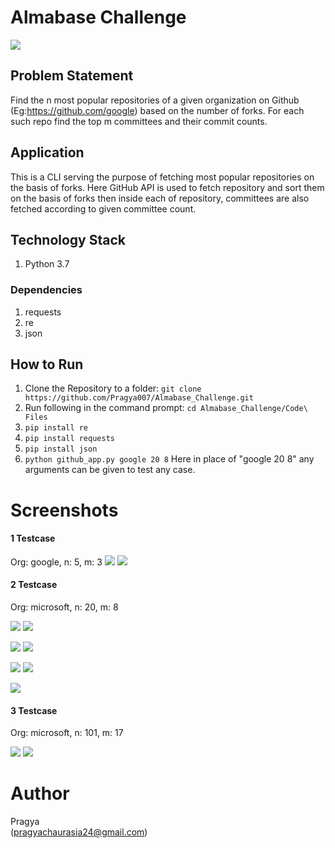 # Almabase Challenge
![](https://github.com/Pragya007/Almabase_Challenge/blob/main/Screenshots/logo.jpg)

## Problem Statement
Find the n most popular repositories of a given organization on Github (Eg:https://github.com/google) based on the number of forks. For each such repo find the top m committees and their commit counts. 

## Application
This is a CLI serving the purpose of fetching most popular repositories on the basis of forks. Here GitHub API is used to fetch repository and sort them on the basis of forks then inside each of repository, committees are also fetched according to given committee count.



## Technology Stack

 1.  Python 3.7

### Dependencies

1. requests
2. re
3. json

## How to Run
1. Clone the Repository to a folder: ```git clone https://github.com/Pragya007/Almabase_Challenge.git```
2. Run following in the command prompt: ```cd Almabase_Challenge/Code\ Files```
3. ```pip install re```
4. ```pip install requests```
5. ```pip install json```
6. ```python github_app.py google 20 8``` Here in place of "google 20 8" any arguments can be given to test any case.



# Screenshots

#### 1 Testcase
Org: google, n: 5, m: 3
![](https://github.com/Pragya007/Almabase_Challenge/blob/main/Screenshots/1.png)
![](https://github.com/Pragya007/Almabase_Challenge/blob/main/Screenshots/2.png)

#### 2 Testcase
Org: microsoft, n: 20, m: 8

![](https://github.com/Pragya007/Almabase_Challenge/blob/main/Screenshots/3.png)
![](https://github.com/Pragya007/Almabase_Challenge/blob/main/Screenshots/4.png)

![](https://github.com/Pragya007/Almabase_Challenge/blob/main/Screenshots/5.png)
![](https://github.com/Pragya007/Almabase_Challenge/blob/main/Screenshots/6.png)

![](https://github.com/Pragya007/Almabase_Challenge/blob/main/Screenshots/7.png)
![](https://github.com/Pragya007/Almabase_Challenge/blob/main/Screenshots/8.png)

![](https://github.com/Pragya007/Almabase_Challenge/blob/main/Screenshots/9.png)

#### 3 Testcase
Org: microsoft, n: 101, m: 17

![](https://github.com/Pragya007/Almabase_Challenge/blob/main/Screenshots/10.png)
![](https://github.com/Pragya007/Almabase_Challenge/blob/main/Screenshots/11.png)

# Author
Pragya  
(pragyachaurasia24@gmail.com)
